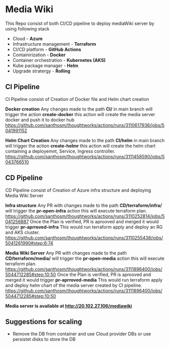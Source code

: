 # Media Wiki
This Repo consist of both CI/CD pipeline to deploy mediaWiki server by using following stack
- Cloud - **Azure**
- Infrastructure management - **Terraform**
- CI/CD platform - **GitHub Actions**
- Containirization - **Docker**
- Container orchestration - **Kubernetes (AKS)**
- Kube package manager - **Helm**
- Upgrade stratergy - **Rolling**

## CI Pipeline

CI Pipeline consist of Creation of Docker file and Helm chart creation

**Docker creation**
Any changes made to the path **CI/** in main branch will trigger the action **create-docker** this action will create the media server docker and push it to docker hub  https://github.com/santhosm/thoughtworks/actions/runs/3110617936/jobs/5041991152

**Helm Chart Creation**
Any changes made to the path **CI/helm** in main branch will trigger the action **create-helmr** this action will create the helm chart containing a deployemnt, Service, Ingress controller. 
https://github.com/santhosm/thoughtworks/actions/runs/3111458590/jobs/5043766510



## CD Pipeline

CD Pipeline consist of Creation of Azure infra structure and deploying Media Wiki Server

**Infra structure**
Any PR with changes made to the path **CD/terraform/infra/** will trigger the **pr-open-infra** action this will execute terraform plan.
https://github.com/santhosm/thoughtworks/actions/runs/3110252814/jobs/5041256887
Once the Plan is verified, PR is aprooved and merged it would trigger **pr-aprroved-infra** This would run terraform apply and deploy an RG and AKS cluster. 
https://github.com/santhosm/thoughtworks/actions/runs/3110255438/jobs/5041261990#step:6:74

**Media Wiki Server**
Any PR with changes made to the path **CD/terraform/media/** will trigger the **pr-open-media** action this will execute terraform plan.
https://github.com/santhosm/thoughtworks/actions/runs/3111896400/jobs/5044712285#step:10:50
Once the Plan is verified, PR is aprooved and merged it would trigger **pr-aprroved-media** This would run terraform apply and deploy helm chart of the media server created by CI pipeline. 
https://github.com/santhosm/thoughtworks/actions/runs/3111896400/jobs/5044712285#step:10:50

**Media server is available at http://20.102.27.106/mediawiki**

## Suggestions for scaling 

- Remove the DB from container and use Cloud provider DBs or use persistet disks to store the DB 
